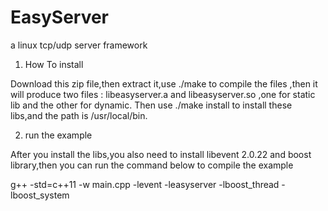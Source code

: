 # EasyServer
a  linux tcp/udp server framework

1. How To install

Download this zip file,then extract it,use ./make to compile the files ,then it will produce two files : libeasyserver.a and 
libeasyserver.so ,one for static lib and the other for dynamic. Then use ./make install to install these libs,and the path is 
/usr/local/bin.

2. run the example

After you install the libs,you also need to install libevent 2.0.22 and boost library,then you can run the command below to compile the example

g++  -std=c++11 -w main.cpp -levent -leasyserver -lboost_thread -lboost_system

